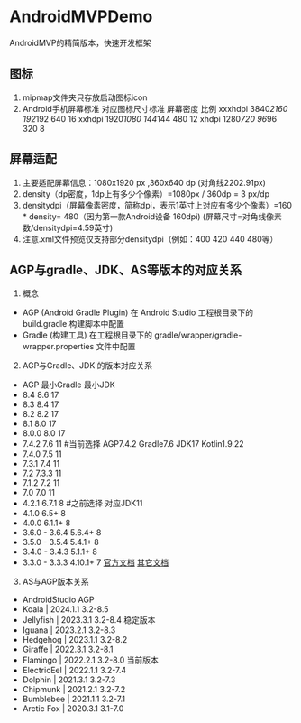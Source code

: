 # AndroidMVPDemo
AndroidMVP的精简版本，快速开发框架

## 图标
1. mipmap文件夹只存放启动图标icon
2. Android手机屏幕标准                    对应图标尺寸标准      屏幕密度       比例
   xxxhdpi 3840*2160                         192*192             640          16
   xxhdpi 1920*1080                          144*144             480          12
   xhdpi  1280*720                            96*96              320           8

## 屏幕适配
1. 主要适配屏幕信息：1080x1920 px ,360x640 dp (对角线2202.91px)
2. density（dp密度，1dp上有多少个像素）=1080px / 360dp = 3 px/dp
3. densitydpi（屏幕像素密度，简称dpi，表示1英寸上对应有多少个像素）=160 * density= 480（因为第一款Android设备 160dpi)
	(屏幕尺寸=对角线像素数/densitydpi=4.59英寸)
4. 注意.xml文件预览仅支持部分densitydpi（例如：400 420 440 480等）

## AGP与gradle、JDK、AS等版本的对应关系
1. 概念 
+ AGP (Android Gradle Plugin)
在 Android Studio 工程根目录下的 build.gradle 构建脚本中配置
+ Gradle (构建工具) 
在工程根目录下的 gradle/wrapper/gradle-wrapper.properties 文件中配置

2. AGP与Gradle、JDK 的版本对应关系
+ AGP           最小Gradle  最小JDK
+ 8.4	            8.6	    17 
+ 8.3	            8.4   	17
+ 8.2            	8.2	    17
+ 8.1	            8.0	    17
+ 8.0.0	            8.0	    17
+ 7.4.2             7.6     11 #当前选择 AGP7.4.2 Gradle7.6 JDK17 Kotlin1.9.22
+ 7.4.0	            7.5	    11
+ 7.3.1             7.4     11
+ 7.2               7.3.3   11
+ 7.1.2             7.2     11   
+ 7.0               7.0     11
+ 4.2.1             6.7.1    8 #之前选择 对应JDK11
+ 4.1.0             6.5+     8
+ 4.0.0             6.1.1+   8
+ 3.6.0 - 3.6.4     5.6.4+   8
+ 3.5.0 - 3.5.4     5.4.1+   8
+ 3.4.0 - 3.4.3     5.1.1+   8
+ 3.3.0 - 3.3.3     4.10.1+  7
[官方文档](https://developer.android.google.cn/build/releases/gradle-plugin?hl=zh-cn#updating-gradle)
[其它文档](https://blog.csdn.net/fxjzzyo/article/details/134390809)

3. AS与AGP版本关系
+ AndroidStudio          AGP
+ Koala | 2024.1.1       3.2-8.5
+ Jellyfish | 2023.3.1   3.2-8.4 稳定版本
+ Iguana | 2023.2.1	   3.2-8.3
+ Hedgehog | 2023.1.1	   3.2-8.2
+ Giraffe | 2022.3.1     3.2-8.1
+ Flamingo | 2022.2.1    3.2-8.0 当前版本
+ ElectricEel | 2022.1.1 3.2-7.4
+ Dolphin | 2021.3.1     3.2-7.3
+ Chipmunk | 2021.2.1    3.2-7.2
+ Bumblebee | 2021.1.1   3.2-7.1
+ Arctic Fox | 2020.3.1  3.1-7.0

